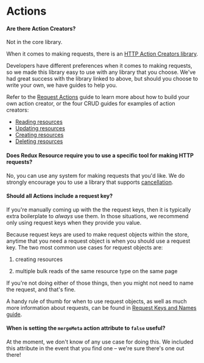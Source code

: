 # Actions

#### Are there Action Creators?

Not in the core library.

When it comes to making requests, there is an
[HTTP Action Creators library](../extras/redux-resource-xhr.md).

Developers have different preferences when it comes to making requests, so
we made this library easy to use with any library that you choose. We've
had great success with the library linked to above, but should you choose to
write your own, we have guides to help you.

Refer to the [Request Actions](../requests/request-actions.md) guide to learn more
about how to build your own action creator, or the four CRUD guides for examples
of action creators:

- [Reading resources](../requests/reading-resources.md)
- [Updating resources](../requests/reading-resources.md)
- [Creating resources](../requests/reading-resources.md)
- [Deleting resources](../requests/reading-resources.md)

#### Does Redux Resource require you to use a specific tool for making HTTP requests?

No, you can use any system for making requests that you'd like. We do strongly encourage
you to use a library that supports [cancellation](../recipes/canceling-requests).

#### Should all Actions include a request key?

If you're manually coming up with the the request keys, then it is typically extra boilerplate
to _always_ use them. In those situations, we recommend only using request keys
when they provide you value.

Because request keys are used to make request objects within the store, anytime that you need a
request object is when you should use a request key. The two most common use cases for request
objects are:

1. creating resources

2. multiple bulk reads of the same resource type on the same page

If you're not doing either of those things, then you might not need to name the request,
and that's fine.

A handy rule of thumb for when to use request objects, as well as much more
information about requests, can be found in
[Request Keys and Names guide](../requests/keys-and-names.md#when-to-use-request-keys).

#### When is setting the `mergeMeta` action attribute to `false` useful?

At the moment, we don't know of any use case for doing this. We included this attribute
in the event that you find one – we're sure there's one out there!
